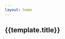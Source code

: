 ```yaml
---
layout: home
---
```


<script>
  import {shallowRef, onMounted} from 'vue'
export default {
  setup() {
    const dynamicComponent = shallowRef(null)
    const templates = [
      {
        type:'trippy',
        title:'Trippy'
      },
      { 
        type:'tvSnow',
        title: 'TV Snow'
      },
      {
        type: 'confetti',
        title: 'Confetti'
      },
      {
        type:'underground',
        title: 'Underground'
      },
    
      {
        type:'starfield',
        title: 'Starfield'
      },
        {
        type:'gradient',
        title: 'Gradient'
      },
       {
        type:'fluid',
        title: 'Fluid',
      },
       {
        type:'smoke',
        title: 'Smoke'
      },
      {
        type:'moltenMetal',
        title: 'Molten Metal'
      },
      {
        type:'fire',
        title: 'Fire'
      },
      ]
        onMounted(() => {
        import('@canvas-party/vue').then((module) => {
          dynamicComponent.value = module.default
        })

    })
        return {
          dynamicComponent,
          templates
        }
   },

}

</script>

 <div class="templates-container">
    <div class="template-card" v-for="template in templates">
    <a :href="`/templates/${template.type}`">
    <!-- <img class="canvas-card" :src="template.gif"/> -->
     <component
     class="canvas-card"  
     v-if="dynamicComponent"
     :is="dynamicComponent"
     :type="template.type"
    > 
  </component> 
  </a>
        <h2>{{template.title}}</h2>
     </div>
 </div>
